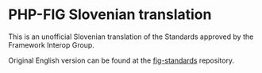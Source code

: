 PHP-FIG Slovenian translation
=============================

This is an unofficial Slovenian translation of the Standards approved by the Framework Interop Group.

Original English version can be found at the [fig-standards](https://github.com/php-fig/fig-standards)
repository.
